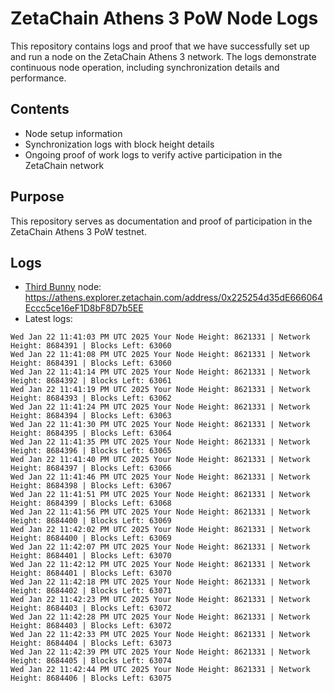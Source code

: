 # ZetaChain Athens 3 PoW Node Logs
This repository contains logs and proof that we have successfully set up and run a node on the ZetaChain Athens 3 network. The logs demonstrate continuous node operation, including synchronization details and performance.

## Contents
- Node setup information
- Synchronization logs with block height details
- Ongoing proof of work logs to verify active participation in the ZetaChain network

## Purpose
This repository serves as documentation and proof of participation in the ZetaChain Athens 3 PoW testnet.

## Logs

- [Third Bunny](https://thirdbunny.xyz/) node: https://athens.explorer.zetachain.com/address/0x225254d35dE666064Eccc5ce16eF1D8bF8D7b5EE
- Latest logs:
```
Wed Jan 22 11:41:03 PM UTC 2025 Your Node Height: 8621331 | Network Height: 8684391 | Blocks Left: 63060
Wed Jan 22 11:41:08 PM UTC 2025 Your Node Height: 8621331 | Network Height: 8684391 | Blocks Left: 63060
Wed Jan 22 11:41:14 PM UTC 2025 Your Node Height: 8621331 | Network Height: 8684392 | Blocks Left: 63061
Wed Jan 22 11:41:19 PM UTC 2025 Your Node Height: 8621331 | Network Height: 8684393 | Blocks Left: 63062
Wed Jan 22 11:41:24 PM UTC 2025 Your Node Height: 8621331 | Network Height: 8684394 | Blocks Left: 63063
Wed Jan 22 11:41:30 PM UTC 2025 Your Node Height: 8621331 | Network Height: 8684395 | Blocks Left: 63064
Wed Jan 22 11:41:35 PM UTC 2025 Your Node Height: 8621331 | Network Height: 8684396 | Blocks Left: 63065
Wed Jan 22 11:41:40 PM UTC 2025 Your Node Height: 8621331 | Network Height: 8684397 | Blocks Left: 63066
Wed Jan 22 11:41:46 PM UTC 2025 Your Node Height: 8621331 | Network Height: 8684398 | Blocks Left: 63067
Wed Jan 22 11:41:51 PM UTC 2025 Your Node Height: 8621331 | Network Height: 8684399 | Blocks Left: 63068
Wed Jan 22 11:41:56 PM UTC 2025 Your Node Height: 8621331 | Network Height: 8684400 | Blocks Left: 63069
Wed Jan 22 11:42:02 PM UTC 2025 Your Node Height: 8621331 | Network Height: 8684400 | Blocks Left: 63069
Wed Jan 22 11:42:07 PM UTC 2025 Your Node Height: 8621331 | Network Height: 8684401 | Blocks Left: 63070
Wed Jan 22 11:42:12 PM UTC 2025 Your Node Height: 8621331 | Network Height: 8684401 | Blocks Left: 63070
Wed Jan 22 11:42:18 PM UTC 2025 Your Node Height: 8621331 | Network Height: 8684402 | Blocks Left: 63071
Wed Jan 22 11:42:23 PM UTC 2025 Your Node Height: 8621331 | Network Height: 8684403 | Blocks Left: 63072
Wed Jan 22 11:42:28 PM UTC 2025 Your Node Height: 8621331 | Network Height: 8684403 | Blocks Left: 63072
Wed Jan 22 11:42:33 PM UTC 2025 Your Node Height: 8621331 | Network Height: 8684404 | Blocks Left: 63073
Wed Jan 22 11:42:39 PM UTC 2025 Your Node Height: 8621331 | Network Height: 8684405 | Blocks Left: 63074
Wed Jan 22 11:42:44 PM UTC 2025 Your Node Height: 8621331 | Network Height: 8684406 | Blocks Left: 63075
```
